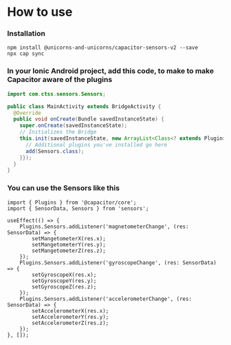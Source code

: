 # How to use

### Installation
```
npm install @unicorns-and-unicorns/capacitor-sensors-v2 --save
npx cap sync
```

### In your Ionic Android project, add this code, to make to make Capacitor aware of the plugins
```java
import com.ctss.sensors.Sensors;

public class MainActivity extends BridgeActivity {
  @Override
  public void onCreate(Bundle savedInstanceState) {
    super.onCreate(savedInstanceState);
    // Initializes the Bridge
    this.init(savedInstanceState, new ArrayList<Class<? extends Plugin>>() {{
      // Additional plugins you've installed go here
      add(Sensors.class);
    }});
  }
}
```

### You can use the Sensors like this
```tsx
import { Plugins } from '@capacitor/core';
import { SensorData, Sensors } from 'sensors';

useEffect(() => {
	Plugins.Sensors.addListener('magnetometerChange', (res: SensorData) => {
		setMangetometerX(res.x);
		setMangetometerY(res.y);
		setMangetometerZ(res.z);
	});
	Plugins.Sensors.addListener('gyroscopeChange', (res: SensorData) => {
		setGyroscopeX(res.x);
		setGyroscopeY(res.y);
		setGyroscopeZ(res.z);
	});
	Plugins.Sensors.addListener('accelerometerChange', (res: SensorData) => {
		setAccelerometerX(res.x);
		setAccelerometerY(res.y);
		setAccelerometerZ(res.z);
	});
}, []);
```